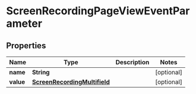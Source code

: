 

# ScreenRecordingPageViewEventParameter


## Properties

| Name | Type | Description | Notes |
|------------ | ------------- | ------------- | -------------|
|**name** | **String** |  |  [optional] |
|**value** | [**ScreenRecordingMultifield**](ScreenRecordingMultifield.md) |  |  [optional] |



